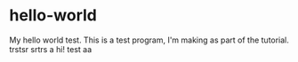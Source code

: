 # hello-world
My hello world test.
This is a test program, I'm making as part of the tutorial.
trstsr
srtrs
a
hi!
test
aa
